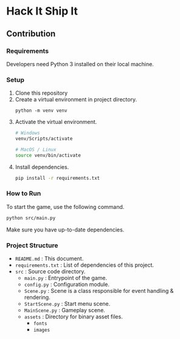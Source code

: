 # Hack It Ship It

## Contribution

### Requirements
Developers need Python 3 installed on their local machine.

### Setup
1. Clone this repository
1. Create a virtual environment in project directory.
    ```
    python -m venv venv
    ```
1. Activate the virtual environment.
    ```bash
    # Windows
    venv/Scripts/activate

    # MacOS / Linux
    source venv/bin/activate
    ```
1. Install dependencies.
    ```bash
    pip install -r requirements.txt
    ```

### How to Run
To start the game, use the following command.
```bash
python src/main.py
```
Make sure you have up-to-date dependencies.

### Project Structure
- `README.md` : This document.
- `requirements.txt` : List of dependencies of this project.
- `src` : Source code directory.
    - `main.py` : Entrypoint of the game.
    - `config.py` : Configuration module.
    - `Scene.py` : Scene is a class responsible for event handling
        & rendering.
    - `StartScene.py` : Start menu scene.
    - `MainScene.py` : Gameplay scene.
    - `assets` : Directory for binary asset files.
        - `fonts`
        - `images`